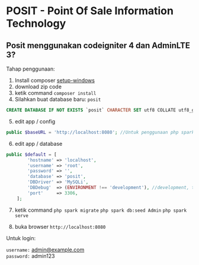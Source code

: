 # POSIT - Point Of Sale Information Technology

## Posit menggunakan codeigniter 4 dan AdminLTE 3?

Tahap penggunaan:
1. Install composer [setup-windows](https://getcomposer.org/Composer-Setup.exe)
2. download zip code
3. ketik command
`composer install`
4. Silahkan buat database baru: `posit`
```sql
CREATE DATABASE IF NOT EXISTS `posit` CHARACTER SET utf8 COLLATE utf8_general_ci;
```
5. edit app / config
```php
public $baseURL = 'http://localhost:8080'; //Untuk penggunaan php spark serve
```
6. edit app / database
```php
public $default = [
		'hostname' => 'localhost',
		'username' => 'root',
		'password' => '',
		'database' => 'posit',
		'DBDriver' => 'MySQLi',
		'DBDebug'  => (ENVIRONMENT !== 'development'), //development, testing, production
		'port'     => 3306,
	];
```
7. ketik command `php spark migrate` `php spark db:seed Admin` `php spark serve`

8. buka browser `http://localhost:8080`

Untuk login:

`username:` admin@example.com<br/>
`password:` admin123<br/>